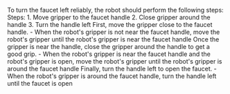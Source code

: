 To turn the faucet left reliably, the robot should perform the following steps:
    Steps:  1. Move gripper to the faucet handle  2. Close gripper around the handle  3. Turn the handle left 
    First, move the gripper close to the faucet handle.
    - When the robot's gripper is not near the faucet handle, move the robot's gripper until the robot's gripper is near the faucet handle
    Once the gripper is near the handle, close the gripper around the handle to get a good grip.
    - When the robot's gripper is near the faucet handle and the robot's gripper is open, move the robot's gripper until the robot's gripper is around the faucet handle
    Finally, turn the handle left to open the faucet.
    - When the robot's gripper is around the faucet handle, turn the handle left until the faucet is open
